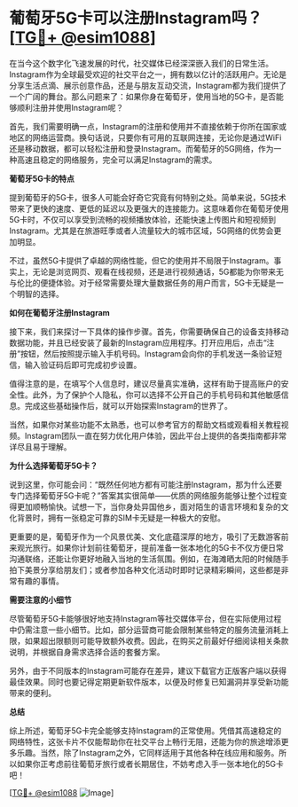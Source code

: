 # 葡萄牙5G卡可以注册Instagram吗？[[TG💪+ @esim1088](https://t.me/s/esim1088)]

在当今这个数字化飞速发展的时代，社交媒体已经深深嵌入我们的日常生活。Instagram作为全球最受欢迎的社交平台之一，拥有数以亿计的活跃用户。无论是分享生活点滴、展示创意作品，还是与朋友互动交流，Instagram都为我们提供了一个广阔的舞台。那么问题来了：如果你身在葡萄牙，使用当地的5G卡，是否能够顺利注册并使用Instagram呢？

首先，我们需要明确一点，Instagram的注册和使用并不直接依赖于你所在国家或地区的网络运营商。换句话说，只要你有可用的互联网连接，无论你是通过WiFi还是移动数据，都可以轻松注册和登录Instagram。而葡萄牙的5G网络，作为一种高速且稳定的网络服务，完全可以满足Instagram的需求。

**葡萄牙5G卡的特点**

提到葡萄牙的5G卡，很多人可能会好奇它究竟有何特别之处。简单来说，5G技术带来了更快的速度、更低的延迟以及更强大的连接能力。这意味着你在葡萄牙使用5G卡时，不仅可以享受到流畅的视频播放体验，还能快速上传图片和短视频到Instagram。尤其是在旅游旺季或者人流量较大的城市区域，5G网络的优势会更加明显。

不过，虽然5G卡提供了卓越的网络性能，但它的使用并不局限于Instagram。事实上，无论是浏览网页、观看在线视频，还是进行视频通话，5G都能为你带来无与伦比的便捷体验。对于经常需要处理大量数据任务的用户而言，5G卡无疑是一个明智的选择。

**如何在葡萄牙注册Instagram**

接下来，我们来探讨一下具体的操作步骤。首先，你需要确保自己的设备支持移动数据功能，并且已经安装了最新的Instagram应用程序。打开应用后，点击“注册”按钮，然后按照提示输入手机号码。Instagram会向你的手机发送一条验证短信，输入验证码后即可完成初步设置。

值得注意的是，在填写个人信息时，建议尽量真实准确，这样有助于提高账户的安全性。此外，为了保护个人隐私，你可以选择不公开自己的手机号码和其他敏感信息。完成这些基础操作后，就可以开始探索Instagram的世界了。

当然，如果你对某些功能不太熟悉，也可以参考官方的帮助文档或观看相关教程视频。Instagram团队一直在努力优化用户体验，因此平台上提供的各类指南都非常详尽且易于理解。

**为什么选择葡萄牙5G卡？**

说到这里，你可能会问：“既然任何地方都有可能注册Instagram，那为什么还要专门选择葡萄牙5G卡呢？”答案其实很简单——优质的网络服务能够让整个过程变得更加顺畅愉快。试想一下，当你身处异国他乡，面对陌生的语言环境和复杂的文化背景时，拥有一张稳定可靠的SIM卡无疑是一种极大的安慰。

更重要的是，葡萄牙作为一个风景优美、文化底蕴深厚的地方，吸引了无数游客前来观光旅行。如果你计划前往葡萄牙，提前准备一张本地化的5G卡不仅方便日常沟通联络，还能让你更好地融入当地的生活氛围。例如，在海滩晒太阳的时候随手拍下美景分享给朋友们；或者参加各种文化活动时即时记录精彩瞬间，这些都是非常有趣的事情。

**需要注意的小细节**

尽管葡萄牙5G卡能够很好地支持Instagram等社交媒体平台，但在实际使用过程中仍需注意一些小细节。比如，部分运营商可能会限制某些特定的服务流量消耗上限，如果超出限额则可能导致额外收费。因此，在购买之前最好仔细阅读相关条款说明，并根据自身需求选择合适的套餐方案。

另外，由于不同版本的Instagram可能存在差异，建议下载官方正版客户端以获得最佳效果。同时也要记得定期更新软件版本，以便及时修复已知漏洞并享受新功能带来的便利。

**总结**

综上所述，葡萄牙5G卡完全能够支持Instagram的正常使用。凭借其高速稳定的网络特性，这张卡片不仅能帮助你在社交平台上畅行无阻，还能为你的旅途增添更多乐趣。当然，除了Instagram之外，它同样适用于其他各种在线应用和服务。所以如果你正考虑前往葡萄牙旅行或者长期居住，不妨考虑入手一张本地化的5G卡吧！

[[TG💪+ @esim1088](https://t.me/s/esim1088) ![Image](https://i.postimg.cc/4NQfJmqS/Snipaste-2025-05-13-00-14-12.png)]